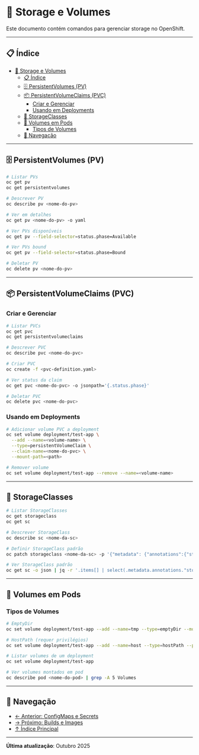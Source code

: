 # 💾 Storage e Volumes

Este documento contém comandos para gerenciar storage no OpenShift.

---

## 📋 Índice

- [💾 Storage e Volumes](#-storage-e-volumes)
  - [📋 Índice](#-índice)
  - [🗄️ PersistentVolumes (PV)](#️-persistentvolumes-pv)
  - [📦 PersistentVolumeClaims (PVC)](#-persistentvolumeclaims-pvc)
    - [Criar e Gerenciar](#criar-e-gerenciar)
    - [Usando em Deployments](#usando-em-deployments)
  - [🏪 StorageClasses](#-storageclasses)
  - [📁 Volumes em Pods](#-volumes-em-pods)
    - [Tipos de Volumes](#tipos-de-volumes)
  - [📖 Navegação](#-navegação)

---

## 🗄️ PersistentVolumes (PV)

```bash
# Listar PVs
oc get pv
oc get persistentvolumes
```

```bash ignore-test
# Descrever PV
oc describe pv <nome-do-pv>
```

```bash ignore-test
# Ver em detalhes
oc get pv <nome-do-pv> -o yaml
```

```bash
# Ver PVs disponíveis
oc get pv --field-selector=status.phase=Available
```

```bash
# Ver PVs bound
oc get pv --field-selector=status.phase=Bound
```

```bash ignore-test
# Deletar PV
oc delete pv <nome-do-pv>
```

---

## 📦 PersistentVolumeClaims (PVC)

### Criar e Gerenciar
```bash
# Listar PVCs
oc get pvc
oc get persistentvolumeclaims
```

```bash ignore-test
# Descrever PVC
oc describe pvc <nome-do-pvc>
```

```bash ignore-test
# Criar PVC
oc create -f <pvc-definition.yaml>
```

```bash ignore-test
# Ver status da claim
oc get pvc <nome-do-pvc> -o jsonpath='{.status.phase}'
```

```bash ignore-test
# Deletar PVC
oc delete pvc <nome-do-pvc>
```

### Usando em Deployments
```bash ignore-test
# Adicionar volume PVC a deployment
oc set volume deployment/test-app \
  --add --name=<volume-name> \
  --type=persistentVolumeClaim \
  --claim-name=<nome-do-pvc> \
  --mount-path=<path>
```

```bash ignore-test
# Remover volume
oc set volume deployment/test-app --remove --name=<volume-name>
```

---

## 🏪 StorageClasses

```bash
# Listar StorageClasses
oc get storageclass
oc get sc
```

```bash ignore-test
# Descrever StorageClass
oc describe sc <nome-da-sc>
```

```bash ignore-test
# Definir StorageClass padrão
oc patch storageclass <nome-da-sc> -p '{"metadata": {"annotations":{"storageclass.kubernetes.io/is-default-class":"true"}}}'
```

```bash ignore-test
# Ver StorageClass padrão
oc get sc -o json | jq -r '.items[] | select(.metadata.annotations."storageclass.kubernetes.io/is-default-class"=="true") | .metadata.name'
```
---

## 📁 Volumes em Pods

### Tipos de Volumes
```bash
# EmptyDir
oc set volume deployment/test-app --add --name=tmp --type=emptyDir --mount-path=/tmp
```

```bash
# HostPath (requer privilégios)
oc set volume deployment/test-app --add --name=host --type=hostPath --path=/data --mount-path=/data
```

```bash
# Listar volumes de um deployment
oc set volume deployment/test-app
```

```bash ignore-test
# Ver volumes montados em pod
oc describe pod <nome-do-pod> | grep -A 5 Volumes
```

---

## 📖 Navegação

- [← Anterior: ConfigMaps e Secrets](07-configmaps-secrets.md)
- [→ Próximo: Builds e Images](09-builds-images.md)
- [↑ Índice Principal](README.md)

---

**Última atualização**: Outubro 2025

